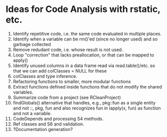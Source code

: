 # Ideas for Code Analysis with rstatic, etc.

1. Identify repetitive code, i.e. the same code evaluated in multiple places.
1. Identify when a variable can be rm()'ed (since no longer used) and so garbage collected
1. Remove redudant code, i.e. whose result is not used.
1. Loop "correction" that lacks preallocation, or that can be mapped to apply()
1. Identify unused columns in a data frame read via read.table()/etc. so that we can
   add colClasses = NULL for these
1. colClasses and type inference.
1. Refactoring functions to smaller, more modular functions
1. Extract functions defined inside functions that do not modify the shared variables.
1. Summarize code from a project (see RCleanProject)
1. findGlobals() alternative that handles, e.g.,  pkg::fun as a single entity and not ::, pkg, fun
   and also recognizes fun in lapply(x, fun)  as  function and not a variable.
1. CodeDepends and processing S4 methods.
1. Ref classes and S6 and validation.
1. ?Documentation generation?
